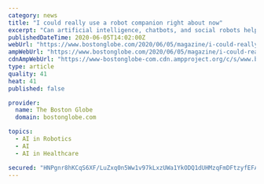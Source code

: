 ```yaml
---
category: news
title: "I could really use a robot companion right about now"
excerpt: "Can artificial intelligence, chatbots, and social robots help people be less lonely? Meredith Goldstein investigates."
publishedDateTime: 2020-06-05T14:02:00Z
webUrl: "https://www.bostonglobe.com/2020/06/05/magazine/i-could-really-use-robot-companion-right-about-now/"
ampWebUrl: "https://www.bostonglobe.com/2020/06/05/magazine/i-could-really-use-robot-companion-right-about-now/?outputType=amp"
cdnAmpWebUrl: "https://www-bostonglobe-com.cdn.ampproject.org/c/s/www.bostonglobe.com/2020/06/05/magazine/i-could-really-use-robot-companion-right-about-now/?outputType=amp"
type: article
quality: 41
heat: 41
published: false

provider:
  name: The Boston Globe
  domain: bostonglobe.com

topics:
  - AI in Robotics
  - AI
  - AI in Healthcare

secured: "HNPgnr8hKCqS6XF/LuZxq0n5Ww1v97kLxzUWa1YkODQ1dUHMzqFmDFtzyfEFArZ/3j3qH8eNmbVaKRxLt/gnDUB5DZGVy94l9sC5RsMu7B5cn+WIpleVZzJESEZU14tFiq72urUvyr9yILAqyBEfOBTxGjvMzIZ4I7G+V+8bR43Of657yPXBP03zcP4aiuh4sxzUhSctq+UC/3T1RpqxkBCaEuHogaELdOQyMrvqBeTQ05uKR++52HAp8+UUT7qF0U5bxQT1IEAiQ6OpJ5p1crJ+f+5bYpLFMfHCHdbvOabaUQd7QvjoCqaadq/FI3qt1ZDwXXiSw61aqfe3AkhYeechNNr1XF5P8chwidGU/bZPZ3Vb3i6vu5hjo2XFxQ06mB8QOvtYI5vAXpYp+YwPWWItbq8V2r/1YBy2vKdEf8aMCyaFwd4o596WsepzLrUFQkEoBjh0xkYAq41FoqZFtXwIDl9W6BSfyWFePuqpIOg=;1gtDd8bBZJx8DCv3CPrzpg=="
---
```


